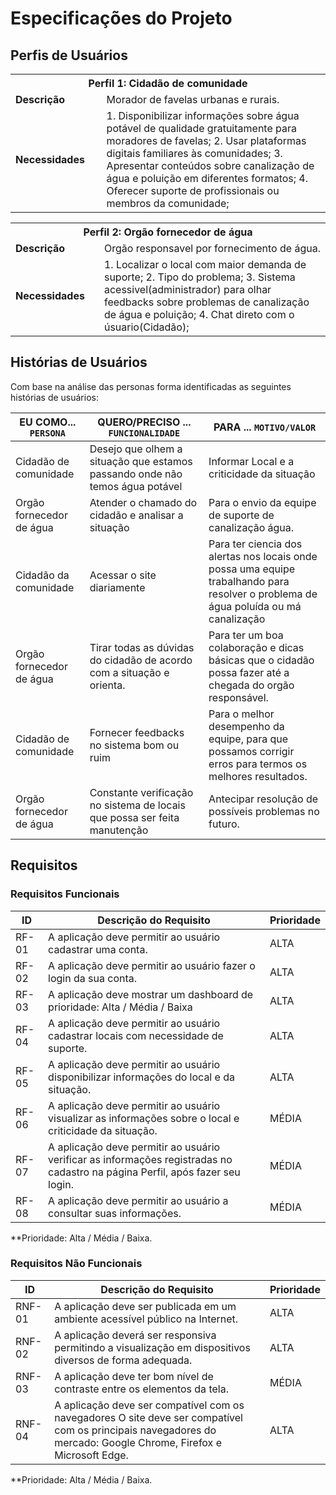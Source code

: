 # Especificações do Projeto

## Perfis de Usuários

<table>
<tbody>
<tr>
<th colspan="2">Perfil 1: Cidadão de comunidade </th>
</tr>
<tr>
<td width="150px"><b>Descrição</b></td>
<td width="600px">
Morador de favelas urbanas e rurais. 
</td>
</tr>
<tr>
<td><b>Necessidades</b></td>
<td>
1. Disponibilizar informações sobre água potável de qualidade gratuitamente para moradores de favelas; 
2. Usar plataformas digitais familiares às comunidades; 
3. Apresentar conteúdos sobre canalização de água e poluição em diferentes formatos;
4. Oferecer suporte de profissionais ou membros da comunidade;
</td>
</tr>
</tbody>
</table>

<table>
<tbody>
<tr>
<th colspan="2">Perfil 2: Orgão fornecedor de água </th>
</tr>
<tr>
<td width="150px"><b>Descrição</b></td>
<td width="600px">
Orgão responsavel por fornecimento de água. 
</td>
</tr>
<tr>
<td><b>Necessidades</b></td>
<td>
1. Localizar o local com maior demanda de suporte;
2. Tipo do problema; 
3. Sistema acessivel(administrador) para olhar feedbacks sobre problemas de canalização de água e poluição;
4. Chat direto com o úsuario(Cidadão);
</td>
</tr>
</tbody>
</table>


## Histórias de Usuários

Com base na análise das personas forma identificadas as seguintes histórias de usuários:

|EU COMO... `PERSONA`| QUERO/PRECISO ... `FUNCIONALIDADE`                                             |PARA ... `MOTIVO/VALOR`                 |
|--------------------|--------------------------------------------------------------------------------|----------------------------------------|
|Cidadão de comunidade | Desejo que olhem a situação que estamos passando onde não temos água potável | Informar Local e a criticidade da situação |
|Orgão fornecedor de água | Atender o chamado do cidadão e analisar a situação  | Para o envio da equipe de suporte de canalização água.  |
|Cidadão da comunidade| Acessar o site diariamente  | Para ter ciencia dos alertas nos locais onde possa uma equipe trabalhando para resolver o problema de água poluída ou má canalização   |
|Orgão fornecedor de água | Tirar todas as dúvidas do cidadão de acordo com a situação e orienta.   | Para ter um boa colaboração e dicas básicas que o cidadão possa fazer até a chegada do orgão responsável. |
|Cidadão de comunidade | Fornecer feedbacks no sistema bom ou ruim   | Para o melhor desempenho da equipe, para que possamos corrigir erros para termos os melhores resultados. |
|Orgão fornecedor de água | Constante verificação no sistema de locais que possa ser feita manutenção  | Antecipar resolução de possíveis problemas no futuro. |

## Requisitos

### Requisitos Funcionais

|ID    | Descrição do Requisito  | Prioridade |
|------|-----------------------------------------|----|
|RF-01| A aplicação deve permitir ao usuário cadastrar uma conta.   | ALTA | 
|RF-02| A aplicação deve permitir ao usuário fazer o login da sua conta.   | ALTA | 
|RF-03| A aplicação deve mostrar um dashboard de prioridade: Alta / Média / Baixa   | ALTA |
|RF-04| A aplicação deve permitir ao usuário cadastrar locais com necessidade de suporte.    | ALTA |
|RF-05| A aplicação deve permitir ao usuário disponibilizar informações do local e da situação.  | ALTA |
|RF-06| A aplicação deve permitir ao usuário visualizar as informações sobre o local e criticidade da situação.    | MÉDIA |
|RF-07| A aplicação deve permitir ao usuário verificar as informações registradas no cadastro na página Perfil, após fazer seu login.  | MÉDIA |
|RF-08| A aplicação deve permitir ao usuário a consultar suas informações.  | MÉDIA |

**Prioridade: Alta / Média / Baixa.  

### Requisitos Não Funcionais

|ID     | Descrição do Requisito  |Prioridade |
|-------|-------------------------|----|
|RNF-01| A aplicação deve ser publicada em um ambiente acessível público na Internet.  | ALTA | 
|RNF-02| A aplicação deverá ser responsiva permitindo a visualização em dispositivos diversos de forma adequada.  | ALTA | 
|RNF-03| A aplicação deve ter bom nível de contraste entre os elementos da tela.  | MÉDIA | 
|RNF-04| A aplicação deve ser compatível com os navegadores O site deve ser compatível com os principais navegadores do mercado: Google Chrome, Firefox e Microsoft Edge.  | ALTA | 


**Prioridade: Alta / Média / Baixa.

